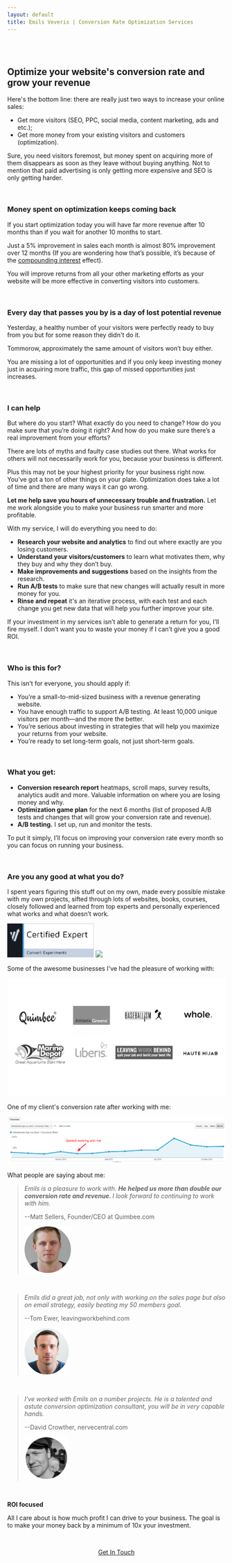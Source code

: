 ```yaml
---
layout: default
title: Emils Veveris | Conversion Rate Optimization Services 
---
```

<br>
<br>


## Optimize your website's conversion rate and grow your revenue ##

Here's the bottom line: there are really just two ways to increase your online sales: 

 - Get more visitors (SEO, PPC, social media, content marketing, ads and etc.);
 - Get more money from your existing visitors and customers (optimization).

Sure, you need visitors foremost, but money spent on acquiring more of them disappears as soon as they leave without buying anything. Not to mention that paid advertising is only getting more expensive and SEO is only getting harder. 

&nbsp;

### Money spent on optimization keeps coming back ###

If you start optimization today you will have far more revenue after 10 months than if you wait for another 10 months to start.

Just a 5% improvement in sales each month is almost 80% improvement over 12 months (If you are wondering how that’s possible, it’s because of the [compounding interest](https://en.wikipedia.org/wiki/Compound_interest) effect).

You will improve returns from all your other marketing efforts as your website will be more effective in converting visitors into customers.

&nbsp;

### Every day that passes you by is a day of lost potential revenue ###

Yesterday, a healthy number of your visitors were perfectly ready to buy from you but for some reason they didn't do it.

Tommorow, approximately the same amount of visitors won’t buy either. 

You are missing a lot of opportunities and if you only keep investing money just in acquiring more traffic, this gap of missed opportunities just increases.

&nbsp;

### I can help ###

But where do you start? What exactly do you need to change? How do you make sure that you’re doing it right? And how do you make sure there’s a real improvement from your efforts?

There are lots of myths and faulty case studies out there. What works for others will not necessarily work for you, because your business is different.

Plus this may not be your highest priority for your business right now. You’ve got a ton of other things on your plate. Optimization does take a lot of time and there are many ways it can go wrong.

**Let me help save you hours of unnecessary trouble and frustration.** Let me work alongside you to make your business run smarter and more profitable.

With my service, I will do everything you need to do:

 - **Research your website and analytics** to find out where exactly are you losing customers.
 - **Understand your visitors/customers** to learn what motivates them, why they buy and why they don’t buy.
 - **Make improvements and suggestions** based on the insights from the research.
 - **Run A/B tests** to make sure that new changes will actually result in more money for you.
 - **Rinse and repeat** it's an iterative process, with each test and each change you get new data that will help you further improve your site.

If your investment in my services isn’t able to generate a return for you, I’ll fire myself. I don’t want you to waste your money if I can’t give you a good ROI.

&nbsp;

### Who is this for? ###

This isn’t for everyone, you should apply if:

 - You’re a small-to-mid-sized business with a revenue generating website.
 - You have enough traffic to support A/B testing. At least 10,000 unique visitors per month—and the more the better.
 - You’re serious about investing in strategies that will help you maximize your returns from your website.
 - You’re ready to set long-term goals, not just short-term goals.

&nbsp;

### What you get: ###

 - **Conversion research report** heatmaps, scroll maps, survey results, analytics audit and more. Valuable information on where you are losing money and why.
 - **Optimization game plan** for the next 6 months (list of proposed A/B tests and changes that will grow your conversion rate and revenue).
 - **A/B testing.** I set up, run and monitor the tests.

To put it simply, I’ll focus on improving your conversion rate every month so you can focus on running your business.

&nbsp;

### Are you any good at what you do? ###

I spent years figuring this stuff out on my own, made every possible mistake with my own projects, sifted through lots of websites, books, courses, closely followed and learned from top experts and personally experienced what works and what doesn’t work.

<img src="/images/convert_c.png" width="200">

<img src="https://course.conversionxl.com/wp-content/uploads/2015/08/medium-color.png" width="200">

Some of the awesome businesses I've had the pleasure of working with:

<img src="/images/ew_logos_bw.png">

One of my client's conversion rate after working with me:

<img src="/images/GA.png" width="600">

What people are saying about me:

>*Emils is a pleasure to work with. <b> He helped us more than double our conversion rate and revenue. </b> I look forward to continuing to work with him.*
>
> --Matt Sellers, Founder/CEO at Quimbee.com
>
> <img src="/images/Matt_Sellers.png">

&nbsp;

>*Emils did a great job, not only with working on the sales page but also on email strategy, easily beating my 50 members goal.*
>
> --Tom Ewer, leavingworkbehind.com
>
> <img src="/images/te.png">

&nbsp;

>*I've worked with Emils on a number projects. He is a talented and astute conversion optimization consultant, you will be in very capable hands.*
>
> --David Crowther, nervecentral.com
>
> <img src="/images/dc.png">

&nbsp;


**ROI focused**

All I care about is how much profit I can drive to your business. The goal is to make your money back by a minimum of 10x your investment. 

<br>

<p style="text-align:center"> <a class="pure-button pure-button-primary" href="http://www.emilsw.com/contact">Get In Touch</a> </p>

<br>


